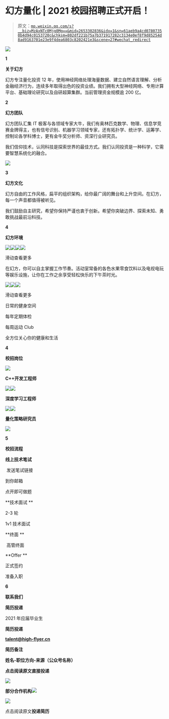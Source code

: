 # 幻方量化 | 2021 校园招聘正式开启！

> 原文：[`mp.weixin.qq.com/s?__biz=MzAxNTc0Mjg0Mg==&mid=2653302836&idx=1&sn=61aeb9a4cd07807350b4d94c0153720c&chksm=802df221b75a7b371917282c3134e0ef8f9d85254d8ad9163701e23e9f4dea6803c8202421e3&scene=27#wechat_redirect`](http://mp.weixin.qq.com/s?__biz=MzAxNTc0Mjg0Mg==&mid=2653302836&idx=1&sn=61aeb9a4cd07807350b4d94c0153720c&chksm=802df221b75a7b371917282c3134e0ef8f9d85254d8ad9163701e23e9f4dea6803c8202421e3&scene=27#wechat_redirect)

![](img/0aaa74c133cd0ca56519c176f1cd582e.png)

**1**

**关于幻方**

幻方专注量化投资 12 年，使用神经网络处理海量数据、建立自然语言理解、分析金融经济行为，连续多年取得出色的投资业绩。我们拥有大型神经网络、专用计算平台、基础理论研究以及自研超算集群。当前管理资金规模逾 200 亿。  

**2**

**幻方团队**

幻方团队汇集 IT 极客与各领域专家大牛，我们有奥林匹克数学、物理、信息学竞赛金牌得主，也有信号识别、机器学习领域专家，还有拓扑学、统计学、运筹学、控制论各学科博士，更有金牛奖分析师、资深行业研究员。

我们信仰技术，认同科技是探索世界的最佳方式。我们认同投资是一种科学，它需要智慧系统化的融合。

![](img/0850ef3a21f197d3aa1537a97dd4b0e3.png)

**3**

**幻方文化**

幻方自由的工作风格，扁平的组织架构，给你最广阔的舞台和上升空间。在幻方，每一个声音都值得被听见。

我们鼓励自主研究，希望你保持严谨也衷于创新。希望你突破边界、探索未知、勇敢挑战最前沿科技。

**4**

**幻方环境**

![](img/27dee48a3f0fdfe247a67979c1316682.png)![](img/72d1df944d1ea8696203eea2d5b8806d.png)![](img/8565c29cac8c6472a6a64d3b6f386891.png)![](img/6251dd8e60f5f8c84aa50886e6070380.png)

滑动查看更多

在幻方，你可以自主掌握工作节奏。活动室常备的各色水果零食饮料以及电视电玩等娱乐设施，让你在工作之余享受轻松快乐的下午茶时光。

![](img/7d1b975eddc5e90f069bf364a221f617.png)![](img/c427afb400aeae6ca1ca7a6683e045d6.png)![](img/e64afa1f5b00ea3764ba39bed303d531.png)

滑动查看更多

日常的健身空间

每年定期体检

每周运动 Club

全方位关心你的健康和生活

**4**

**校招岗位**

![](img/5b2c9977c416a2302a6fdefc27d89dd9.png)

**C++开发工程师**

![](img/4b3dd5e61938ebf1de41d60546aded24.png)![](img/5b2c9977c416a2302a6fdefc27d89dd9.png)

**深度学习工程师**

![](img/4b3dd5e61938ebf1de41d60546aded24.png)![](img/5b2c9977c416a2302a6fdefc27d89dd9.png)

**量化策略研究员**

![](img/4b3dd5e61938ebf1de41d60546aded24.png)

**5**

**校招流程**

**线上技术笔试**

 发送笔试链接

到你邮箱

点开即可做题

**技术面试 **

2-3 轮

1v1 技术面试

**终面 **

 高管终面

**Offer **

正式签约

准备入职

**6**

**联系我们**

**简历投递**

2021 年应届毕业生

**简历投递**

**talent@high-flyer.cn**

****简历备注****

**姓名-职位方向-来源（公众号名称）**

**点击阅读原文直接投递**

![](img/247594ba6833408941f5f7b4180369cc.png)

**部分合作机构**![](img/3bee6ef234997877e03e26e075c98f38.png)

![](img/785782e7e4334357e25cdf80382a5daa.png)

点击阅读原文**投递简历**